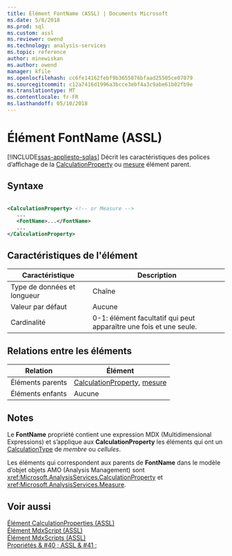 ```yaml
---
title: Élément FontName (ASSL) | Documents Microsoft
ms.date: 5/8/2018
ms.prod: sql
ms.custom: assl
ms.reviewer: owend
ms.technology: analysis-services
ms.topic: reference
author: minewiskan
ms.author: owend
manager: kfile
ms.openlocfilehash: cc6fe14162febf9b3655876bfaad25505ce07079
ms.sourcegitcommit: c12a7416d1996a3bcce3ebf4a3c9abe61b02fb9e
ms.translationtype: MT
ms.contentlocale: fr-FR
ms.lasthandoff: 05/10/2018
---
```

# <a name="fontname-element-assl"></a>Élément FontName (ASSL)
[!INCLUDE[ssas-appliesto-sqlas](../../../includes/ssas-appliesto-sqlas.md)]
  Décrit les caractéristiques des polices d’affichage de la [CalculationProperty](../../../analysis-services/scripting/objects/calculationproperty-element-assl.md) ou [mesure](../../../analysis-services/scripting/objects/measure-element-assl.md) élément parent.  
  
## <a name="syntax"></a>Syntaxe  
  
```xml  
  
<CalculationProperty> <!-- or Measure -->  
   ...  
   <FontName>...</FontName>  
   ...  
</CalculationProperty>  
```  
  
## <a name="element-characteristics"></a>Caractéristiques de l'élément  
  
|Caractéristique|Description|  
|--------------------|-----------------|  
|Type de données et longueur|Chaîne|  
|Valeur par défaut|Aucune|  
|Cardinalité|0-1: élément facultatif qui peut apparaître une fois et une seule.|  
  
## <a name="element-relationships"></a>Relations entre les éléments  
  
|Relation|Élément|  
|------------------|-------------|  
|Éléments parents|[CalculationProperty](../../../analysis-services/scripting/objects/calculationproperty-element-assl.md), [mesure](../../../analysis-services/scripting/objects/measure-element-assl.md)|  
|Éléments enfants|Aucune|  
  
## <a name="remarks"></a>Notes  
 Le **FontName** propriété contient une expression MDX (Multidimensional Expressions) et s’applique aux **CalculationProperty** les éléments qui ont un [CalculationType](../../../analysis-services/scripting/properties/calculationtype-element-assl.md) de *membre* ou *cellules*.  
  
 Les éléments qui correspondent aux parents de **FontName** dans le modèle d’objet objets AMO (Analysis Management) sont <xref:Microsoft.AnalysisServices.CalculationProperty> et <xref:Microsoft.AnalysisServices.Measure>.  
  
## <a name="see-also"></a>Voir aussi  
 [Élément CalculationProperties &#40;ASSL&#41;](../../../analysis-services/scripting/collections/calculationproperties-element-assl.md)   
 [Élément MdxScript &#40;ASSL&#41;](../../../analysis-services/scripting/objects/mdxscript-element-assl.md)   
 [Élément MdxScripts &#40;ASSL&#41;](../../../analysis-services/scripting/collections/mdxscripts-element-assl.md)   
 [Propriétés & #40 ; ASSL & #41 ;](../../../analysis-services/scripting/properties/properties-assl.md)  
  
  
